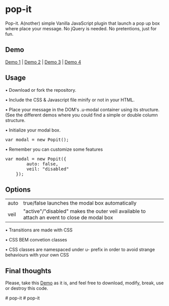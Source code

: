 <h1>pop-it</h1>
<p>Pop-it. A(nother) simple Vanilla JavaScript plugin that launch a pop up box where place your message. No jQuery is needed. No pretentions, just for fun.</p>

<h2>Demo</h2>
<p>
    <a href="http://www.mamutlove.es/projects/pop-it/" title="Demo" target="_blank">Demo 1</a> | 
    <a href="http://www.mamutlove.es/projects/pop-it/index2.html" title="Demo" target="_blank">Demo 2</a> | 
    <a href="http://www.mamutlove.es/projects/pop-it/index3.html" title="Demo" target="_blank">Demo 3</a> | 
    <a href="http://www.mamutlove.es/projects/pop-it/index4.html" title="Demo" target="_blank">Demo 4</a>
</p>

<h2>Usage</h2>
<p>• Download or fork the repository.</p>
<p>• Include the CSS &amp; Javascript file minify or not in your HTML.</p>
<p>• Place your message in the DOM's .u-modal container using its structure. (See the different demos where you could find a simple or double column structure.</p>
<p>• Initialize your modal box. <pre>var modal = new Popit();</pre></p>
<p>• Remember you can customize some features 
    <pre>var modal = new Popit({
        auto: false, 
        veil: "disabled"
    });</pre>
</p>

<h2>Options</h2>
<table>
    <tr>
        <td>auto</td>
        <td>true/false launches the modal box automatically</td>
    </tr>
    <tr>
        <td>veil</td>
        <td>"active"/"disabled" makes the outer veil available to attach an event to close de modal box</td>
    </tr>
</table>

<p>• Transitions are made with CSS</p>
<p>• CSS BEM convetion classes</p>
<p>• CSS classes are namespaced under u- prefix in order to avoid strange behaviours with your own CSS</p>

<h2>Final thoughts</h2>
<p>Please, take this <a href="http://www.mamutlove.es/projects/pop-it/" title="Demo" target="_blank">Demo</a> as it is, and feel free to download, modify, break, use or destroy this code.</p>#   p o p - i t 
 
 #   p o p - i t 
 
 